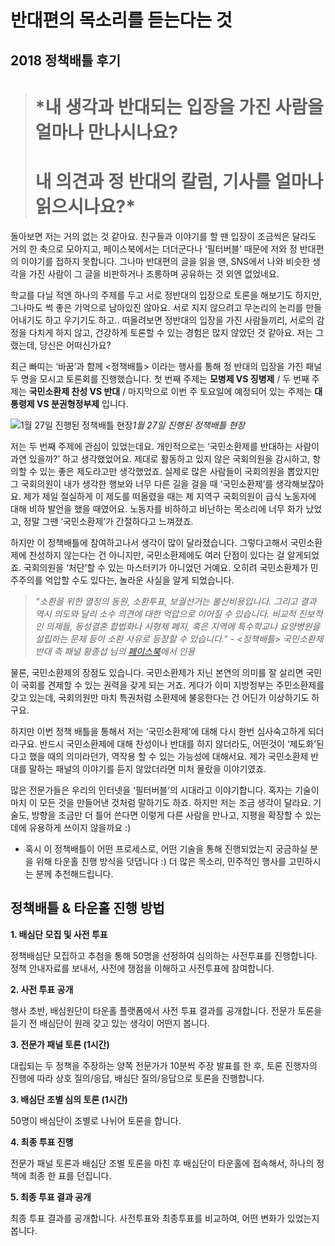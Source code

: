 
# 반대편의 목소리를 듣는다는 것

## 2018 정책배틀 후기
> # *내 생각과 반대되는 입장을 가진 사람을 얼마나 만나시나요?
> # 내 의견과 정 반대의 칼럼, 기사를 얼마나 읽으시나요?*

돌아보면 저는 거의 없는 것 같아요. 친구들과 이야기를 할 땐 입장이 조금씩은 달라도 거의 한 축으로 모아지고, 페이스북에서는 더더군다나 ‘필터버블’ 때문에 저와 정 반대편의 이야기를 접하지 못합니다. 그나마 반대편의 글을 읽을 땐, SNS에서 나와 비슷한 생각을 가진 사람이 그 글을 비판하거나 조롱하며 공유하는 것 외엔 없었네요.

학교를 다닐 적엔 하나의 주제를 두고 서로 정반대의 입장으로 토론을 해보기도 하지만, 그나마도 썩 좋은 기억으로 남아있진 않아요. 서로 지지 않으려고 무논리의 논리를 만들어내기도 하고 우기기도 하고.. 떠올려보면 정반대의 입장을 가진 사람들끼리, 서로의 감정을 다치게 하지 않고, 건강하게 토론할 수 있는 경험은 많지 않았던 것 같아요. 저는 그랬는데, 당신은 어떠신가요?

최근 빠띠는 ‘바꿈’과 함께 &lt;정책배틀&gt; 이라는 행사를 통해 정 반대의 입장을 가진 패널 두 명을 모시고 토론회를 진행했습니다. 첫 번째 주제는 **모병제 VS 징병제** / 두 번째 주제는 **국민소환제 찬성 VS 반대** / 마지막으로 이번 주 토요일에 예정되어 있는 주제는 **대통령제 VS 분권형정부제** 입니다.

![1월 27일 진행된 정책배틀 현장](/assets/images/반대편의-목소리를-듣는다는-것/0*sq-rQbhK2dfcQXWf.png)*1월 27일 진행된 정책배틀 현장*

저는 두 번째 주제에 관심이 있었는데요. 개인적으로는 ‘국민소환제를 반대하는 사람이 과연 있을까?’ 하고 생각했었어요. 제대로 활동하고 있지 않은 국회의원을 감시하고, 항의할 수 있는 좋은 제도라고만 생각했었죠. 실제로 많은 사람들이 국회의원을 뽑았지만 그 국회의원이 내가 생각한 행보와 너무 다른 길을 걸을 때 ‘국민소환제’를 생각해보잖아요. 제가 제일 절실하게 이 제도를 떠올렸을 때는 제 지역구 국회의원이 급식 노동자에 대해 비하 발언을 했을 때였어요. 노동자를 비하하고 비난하는 목소리에 너무 화가 났었고, 정말 그땐 ‘국민소환제’가 간절하다고 느껴졌죠.

하지만 이 정책배틀에 참여하고나서 생각이 많이 달라졌습니다. 그렇다고해서 국민소환제에 찬성하지 않는다는 건 아니지만, 국민소환제에도 여러 단점이 있다는 걸 알게되었죠. 국회의원을 ‘처단’할 수 있는 마스터키가 아니었던 거예요. 오히려 국민소환제가 민주주의를 억압할 수도 있다는, 놀라운 사실을 알게 되었습니다.
> *“소환을 위한 열정의 동원, 소환투표, 보궐선거는 불신비용입니다. 그리고 결과 역시 의도와 달리 소수 의견에 대한 억압으로 이어질 수 있습니다. 비교적 진보적인 의제들, 동성결혼 합법화나 사형제 폐지, 혹은 지역에 특수학교나 요양병원을 설립하는 문제 등이 소환 사유로 등장할 수 있습니다.”*
> *- &lt;정책배틀&gt; 국민소환제 반대 측 패널 황종섭 님의 [페이스북](https://www.facebook.com/photo.php?fbid=1775693262506000&amp;set=a.133110950097581.32515.100001960294455&amp;type=3&amp;theater)에서 인용*

물론, 국민소환제의 장점도 있습니다. 국민소환제가 지닌 본연의 의미를 잘 살리면 국민이 국회를 견제할 수 있는 권력을 갖게 되는 거죠. 게다가 이미 지방정부는 주민소환제를 갖고 있는데, 국회의원만 마치 특권처럼 소환제에 불응한다는 건 어딘가 이상하기도 하구요.

하지만 이번 정책 배틀을 통해서 저는 ‘국민소환제’에 대해 다시 한번 심사숙고하게 되더라구요. 반드시 국민소환제에 대해 찬성이나 반대를 하지 않더라도, 어떤것이 ‘제도화’된다고 했을 때의 의미라던가, 역작용 할 수 있는 가능성에 대해서요. 제가 국민소환제 반대를 말하는 패널의 이야기를 듣지 않았더라면 미처 몰랐을 이야기였죠.

많은 전문가들은 우리의 인터넷을 ‘필터버블’의 시대라고 이야기합니다. 혹자는 기술이 마치 이 모든 것을 만들어낸 것처럼 말하기도 하죠. 하지만 저는 조금 생각이 달라요. 기술도, 방향을 조금만 더 틀어 쓴다면 이렇게 다른 사람을 만나고, 지평을 확장할 수 있는 데에 유용하게 쓰이지 않을까요 :)

+ 혹시 이 정책배틀이 어떤 프로세스로, 어떤 기술을 통해 진행되었는지 궁금하실 분을 위해 타운홀 진행 방식을 덧댑니다 :) 더 많은 목소리, 민주적인 행사를 고민하시는 분께 추천해드립니다.

## 정책배틀 & 타운홀 진행 방법

**1. 배심단 모집 및 사전 투표**

정책배심단 모집하고 추첨을 통해 50명을 선정하여 심의하는 사전투표를 진행합니다. 정책 안내자료를 보내서, 사전에 쟁점을 이해하고 사전투표에 참여합니다.

**2. 사전 투표 공개**

행사 초반, 배심원단이 타운홀 플랫폼에서 사전 투표 결과를 공개합니다.
전문가 토론을 듣기 전 배심단이 원래 갖고 있는 생각이 어떤지 봅니다.

**3. 전문가 패널 토론 (1시간)**

대립되는 두 정책을 주장하는 양쪽 전문가가 10분씩 주장 발표를 한 후, 토론 진행자의 진행에 따라 상호 질의/응답, 배심단 질의/응답으로 토론을 진행합니다.

**3. 배심단 조별 심의 토론 (1시간)**

50명이 배심단이 조별로 나뉘어 토론을 합니다.

**4. 최종 투표 진행**

전문가 패널 토론과 배심단 조별 토론을 마친 후 배심단이 타운홀에 접속해서, 하나의 정책에 최종 한 표를 던집니다.

**5. 최종 투표 결과 공개**

최종 투표 결과를 공개합니다. 사전투표와 최종투표를 비교하여, 어떤 변화가 있었는지 봅니다.